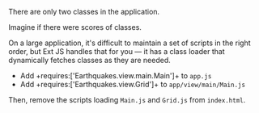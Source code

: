There are only two classes in the application. 

Imagine if there were scores of classes. 

On a large application, it's difficult to maintain a set of scripts in the right order, 
but Ext JS handles that for you &mdash; it has a class loader that dynamically fetches 
classes as they are needed. 

- Add +requires:['Earthquakes.view.main.Main']+ to `app.js`
- Add +requires:['Earthquakes.view.Grid']+ to `app/view/main/Main.js`

Then, remove the scripts loading `Main.js` and `Grid.js` from `index.html`.




